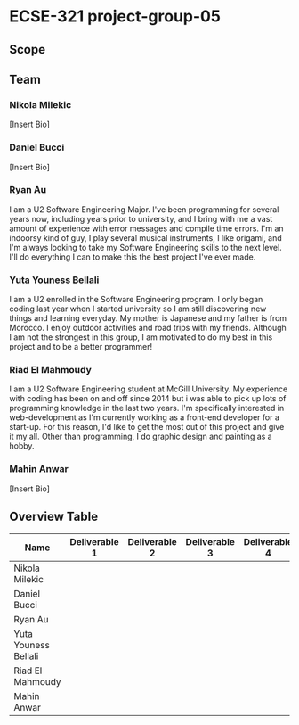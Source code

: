 # ECSE-321 project-group-05

## Scope

## Team
### Nikola Milekic
[Insert Bio]
### Daniel Bucci
[Insert Bio]
### Ryan Au
I am a U2 Software Engineering Major. I've been programming for several years now, including years prior to university, and I bring with me a vast amount of experience with error messages and compile time errors. I'm an indoorsy kind of guy, I play several musical instruments, I like origami, and I'm always looking to take my Software Engineering skills to the next level. I'll do everything I can to make this the best project I've ever made.
### Yuta Youness Bellali
I am a U2 enrolled in the Software Engineering program. I only began coding last year when I started university so I am still discovering new things and learning everyday. My mother is Japanese and my father is from Morocco. I enjoy outdoor activities and road trips with my friends. Although I am not the strongest in this group, I am motivated to do my best in this project and to be a better programmer! 
### Riad El Mahmoudy
I am a U2 Software Engineering student at McGill University. My experience with coding has been on and off since 2014 but i was able to pick up lots of programming knowledge in the last two years. I'm specifically interested in web-development as I'm currently working as a front-end developer for a start-up. For this reason, I'd like to get the most out of this project and give it my all. Other than programming, I do graphic design and painting as a hobby.
### Mahin Anwar
[Insert Bio]

## Overview Table

|  Name |Deliverable 1   |  Deliverable 2 | Deliverable 3   |Deliverable 4   | Deliverable 5
|---|---|---|---|---|---|
| Nikola Milekic        |   |   |   |   |
| Daniel Bucci          |   |   |   |   |
| Ryan Au               |   |   |   |   |
| Yuta Youness Bellali  |   |   |   |   |
|  Riad El Mahmoudy     |   |   |   |   |
|  Mahin Anwar          |   |   |   |   |
